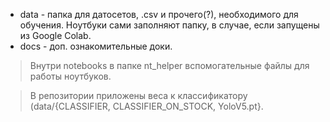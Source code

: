 - data - папка для датосетов, .csv и прочего(?), необходимого для обучения. Ноутбуки сами заполняют папку, в случае, если запущены из Google Colab.
- docs - доп. ознакомительные доки.


> Внутри notebooks в папке nt_helper вспомогательные файлы для работы ноутбуков.

> В репозитории приложены веса к классификатору (data/{CLASSIFIER, CLASSIFIER_ON_STOCK, YoloV5.pt}.
